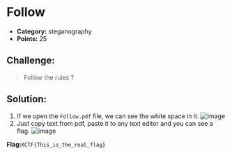 # Follow
- **Category:** steganography
- **Points:** 25

## Challenge:

> Follow the rules ?

## Solution:

1. If we open the `Follow.pdf` file, we can see the white space in it.
![image](https://user-images.githubusercontent.com/74129817/150627726-86636b24-939e-46c1-a7ba-92b8730b14b8.png)
2. Just copy text from pdf, paste it to any text editor and you can see a flag.
![image](https://user-images.githubusercontent.com/74129817/150627751-d1ba1346-c3ef-482f-b0cd-33e8bec0ac19.png)

**Flag:**`KCTF{This_is_the_real_flag}`
